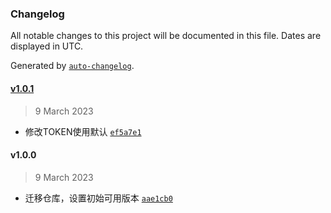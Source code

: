 ### Changelog

All notable changes to this project will be documented in this file. Dates are displayed in UTC.

Generated by [`auto-changelog`](https://github.com/CookPete/auto-changelog).

#### [v1.0.1](https://github.com/HayWolf/osd-tool/compare/v1.0.0...v1.0.1)

> 9 March 2023

- 修改TOKEN使用默认 [`ef5a7e1`](https://github.com/HayWolf/osd-tool/commit/ef5a7e1ff9c2ab342d133a29769efc7406026f53)

#### v1.0.0

> 9 March 2023

- 迁移仓库，设置初始可用版本 [`aae1cb0`](https://github.com/HayWolf/osd-tool/commit/aae1cb0cac79948b5f07c5c966323e5b2e471a22)
